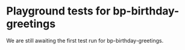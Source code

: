 # Playground tests for bp-birthday-greetings
We are still awaiting the first test run for bp-birthday-greetings.
